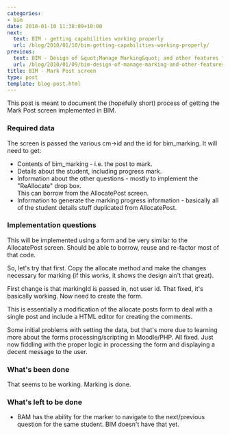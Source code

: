 ```yaml
---
categories:
- bim
date: 2010-01-10 11:38:09+10:00
next:
  text: BIM - getting capabilities working properly
  url: /blog/2010/01/10/bim-getting-capabilities-working-properly/
previous:
  text: BIM - Design of &quot;Manage Marking&quot; and other features for Coordinators
  url: /blog/2010/01/09/bim-design-of-manage-marking-and-other-features-for-coordinators/
title: BIM - Mark Post screen
type: post
template: blog-post.html
---
```

This post is meant to document the (hopefully short) process of getting the Mark Post screen implemented in BIM.

### Required data

The screen is passed the various cm->id and the id for bim\_marking. It will need to get:

- Contents of bim\_marking - i.e. the post to mark.
- Details about the student, including progress mark.
- Information about the other questions - mostly to implement the "ReAllocate" drop box.  
    This can borrow from the AllocatePost screen.
- Information to generate the marking progress information - basically all of the student details stuff duplicated from AllocatePost.

### Implementation questions

This will be implemented using a form and be very similar to the AllocatePost screen. Should be able to borrow, reuse and re-factor most of that code.

So, let's try that first. Copy the allocate method and make the changes necessary for marking (if this works, it shows the design ain't that great).

First change is that markingId is passed in, not user id. That fixed, it's basically working. Now need to create the form.

This is essentially a modification of the allocate posts form to deal with a single post and include a HTML editor for creating the comments.

Some initial problems with setting the data, but that's more due to learning more about the forms processing/scripting in Moodle/PHP. All fixed. Just now fiddling with the proper logic in processing the form and displaying a decent message to the user.

### What's been done

That seems to be working. Marking is done.

### What's left to be done

- BAM has the ability for the marker to navigate to the next/previous question for the same student. BIM doesn't have that yet.